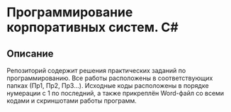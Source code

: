 # Программирование корпоративных систем. C#
## Описание
Репозиторий содержит решения практических заданий по программированию. 
Все работы расположены в соответствующих папках (Пр1, Пр2, Пр3...).
Исходные коды расположены в порядке нумерации с 1 по последний, а 
также прикреплён Word-файл со всеми кодами и скриншотами работы 
программ.
